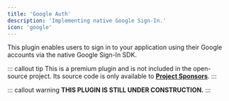 ```yaml
---
title: 'Google Auth'
description: 'Implementing native Google Sign-In.'
icon: 'google'
---
```


This plugin enables users to sign in to your application using their Google accounts via the native Google Sign-In SDK.

::: callout tip
This is a premium plugin and is not included in the open-source project. Its source code is only available to **[Project Sponsors](https://github.com/sponsors/mgks/sponsorships?sponsor=mgks&tier_id=468838)**.
:::

::: callout warning
**THIS PLUGIN IS STILL UNDER CONSTRUCTION.**
:::